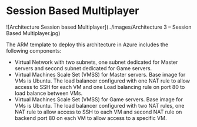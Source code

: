 # Session Based Multiplayer

![Architecture Session based Multiplayer](../images/Architecture 3 – Session Based Multiplayer.jpg)

The ARM template to deploy this architecture in Azure includes the following components:

* Virtual Network with two subnets, one subnet dedicated for Master servers and second subnet dedicated for Game servers.
* Virtual Machines Scale Set (VMSS) for Master servers. Base image for VMs is Ubuntu. The load balancer configured with one NAT rule to allow access to SSH for each VM and one Load balancing rule on port 80 to load balance between VMs.
* Virtual Machines Scale Set (VMSS) for Game servers. Base image for VMs is Ubuntu. The load balancer configured with two NAT rules, one NAT rule to allow access to SSH to each VM and second NAT rule on backend port 80 on each VM to allow access to a specific VM.

